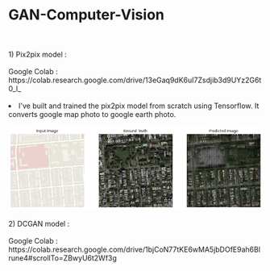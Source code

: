 # GAN-Computer-Vision
<br>
<br>
1) Pix2pix model : 
  <br>
  <br>Google Colab : https://colab.research.google.com/drive/13eGaq9dK6uI7Zsdjib3d9UYz2G6t0_l_
  <br><br>
  <li>I've built and trained the pix2pix model from scratch using Tensorflow. It converts google map photo to google earth photo.</li>
  <br>
  <img src='map_gan.png'>
<br>
<br>
2) DCGAN model :
  <br>
  <br>Google Colab : https://colab.research.google.com/drive/1bjCoN77tKE6wMA5jbDOfE9ah6Blrune4#scrollTo=ZBwyU6t2Wf3g 
